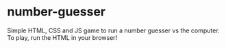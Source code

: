 # number-guesser
Simple HTML, CSS and JS game to run a number guesser vs the computer.
To play, run the HTML in your browser!
